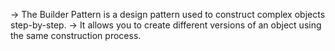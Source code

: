 → The Builder Pattern is a design pattern used to construct complex objects step-by-step.
→ It allows you to create different versions of an object using the same construction process.
